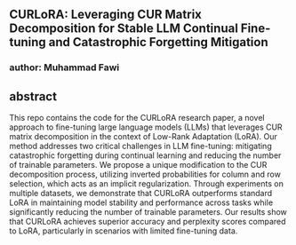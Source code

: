 ## CURLoRA: Leveraging CUR Matrix Decomposition for Stable LLM Continual Fine-tuning and Catastrophic Forgetting Mitigation

### author: Muhammad Fawi

## abstract

This repo contains the code for the CURLoRA research paper, a novel approach to fine-tuning large language models (LLMs) that leverages CUR matrix decomposition in the context of Low-Rank Adaptation (LoRA). Our method addresses two critical challenges in LLM fine-tuning: mitigating catastrophic forgetting during continual learning and reducing the number of trainable parameters. We propose a unique modification to the CUR decomposition process, utilizing inverted probabilities for column and row selection, which acts as an implicit regularization. Through experiments on multiple datasets, we demonstrate that CURLoRA outperforms standard LoRA in maintaining model stability and performance across tasks while significantly reducing the number of trainable parameters. Our results show that CURLoRA achieves superior accuracy and perplexity scores compared to LoRA, particularly in scenarios with limited fine-tuning data.
